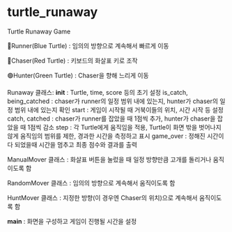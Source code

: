 # turtle_runaway
Turtle Runaway Game

🔵Runner(Blue Turtle) : 임의의 방향으로 계속해서 빠르게 이동

🔴Chaser(Red Turtle) : 키보드의 화살표 키로 조작

🟢Hunter(Green Turtle) : Chaser을 향해 느리게 이동

Runaway 클래스:
  __init__ : Turtle, time, score 등의 초기 설정
  is_catch, being_catched : chaser가 runner의 일정 범위 내에 있는지, hunter가 chaser의 일정 범위 내에 있는지 확인
  start : 게임이 시작될 때 거북이들의 위치, 시간 시작 등 설정
  catch, catched : chaser가 runner를 잡았을 때 1점씩 추가, hunter가 chaser을 잡았을 때 1점씩 감소
  step : 각 Turtle에게 움직임을 적용, Turtle이 화면 밖을 벗어나지 않게 움직임의 범위를 제한, 경과한 시간을 측정하고 표시
  game_over : 정해진 시간이 다 되었을때 시간을 멈추고 최종 점수와 결과를 출력

ManualMover 클래스 : 화살표 버튼을 눌렀을 때 일정 방향만큼 고개를 돌리거나 움직이도록 함

RandomMover 클래스 : 임의의 방향으로 계속해서 움직이도록 함

HuntMover 클래스 : 지정한 방향(이 경우엔 Chaser의 위치)으로 계속해서 움직이도록 함

__main__ : 화면을 구성하고 게임이 진행될 시간을 설정

